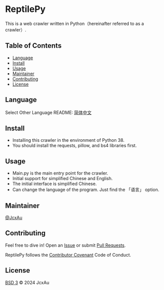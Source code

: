 # ReptilePy
This is a web crawler written in Python（hereinafter referred to as a crawler）.

## Table of Contents
  - [Language](#Language)
  - [Install](#install)
  - [Usage](#usage)
  - [Maintainer](#maintainer)
  - [Contributing](#contributing)
  - [License](#license)

## Language
Select Other Language README: [简体中文](README-Chinese(simplified).md)

## Install
   - Installing this crawler in the environment of Python 38.
   - You should install the requests, pillow, and bs4 libraries first.

## Usage
  - Main.py is the main entry point for the crawler.
  - Initial support for simplified Chinese and English.
  - The initial interface is simplified Chinese.
  - Can change the language of the program. Just find the 「语言」 option.

## Maintainer
[@JcxAu](https://github.com/JcxAu)

## Contributing
Feel free to dive in! Open an [Issue](https://github.com/JcxAu/ReptilePy/issues/new) or submit [Pull Requests](https://github.com/JcxAu/ReptilePy/pulls).

ReptilePy follows the [Contributor Covenant](https://www.contributor-covenant.org/version/2/1/code_of_conduct/) Code of Conduct.

## License
[BSD 3](LICENSE) © 2024 JcxAu

